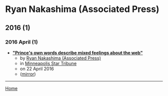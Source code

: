 # Ryan Nakashima (Associated Press)

## 2016 (1)

### 2016 April (1)

 - [**"Prince's own words describe mixed feelings about the web"**](https://www.startribune.com/prince-s-own-words-describe-mixed-feelings-about-the-web/376673621/)
    - by [Ryan Nakashima (Associated Press)](../../../authors/associated-press/ryan-nakashima/index.md)
    - in [Minneapolis Star Tribune](https://www.startribune.com/)
    - on 22 April 2016
    - ([mirror](https://web.archive.org/web/*/https://www.startribune.com/prince-s-own-words-describe-mixed-feelings-about-the-web/376673621/))

----

[Home](../index.md)
